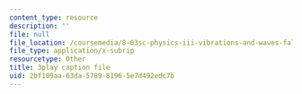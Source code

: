 ```yaml
---
content_type: resource
description: ''
file: null
file_location: /coursemedia/8-03sc-physics-iii-vibrations-and-waves-fall-2016/2bf109aa63da578981965e7d492edc7b_SnNmbVH5DAM.vtt
file_type: application/x-subrip
resourcetype: Other
title: 3play caption file
uid: 2bf109aa-63da-5789-8196-5e7d492edc7b
---
```

